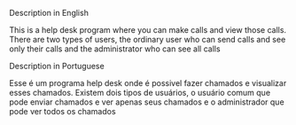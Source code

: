 Description in English

This is a help desk program where you can make calls and view those calls. There are two types of users, the ordinary user who can send calls and see only their calls and the administrator who can see all calls

Description in Portuguese

Esse é um programa help desk onde é possivel fazer chamados e visualizar esses chamados. Existem dois tipos de usuários, o usuário comum que pode enviar chamados e ver apenas seus chamados e o administrador que pode ver todos os chamados